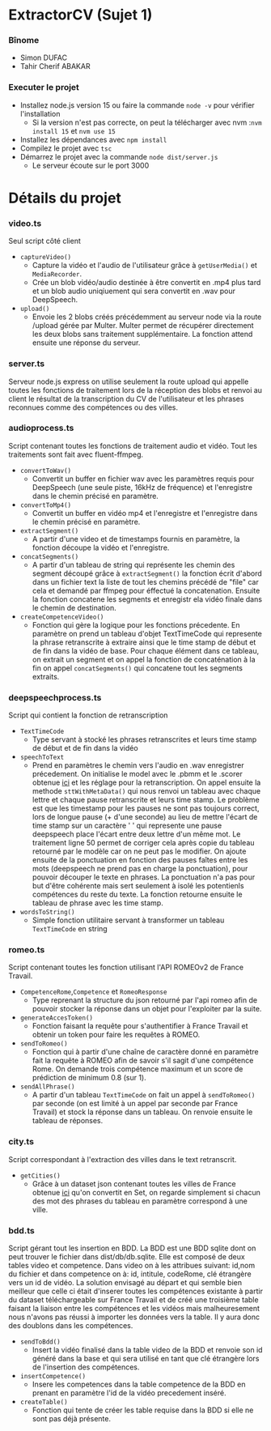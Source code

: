 # ExtractorCV (Sujet 1)

### Bînome
* Simon DUFAC
* Tahir Cherif ABAKAR

### Executer le projet
* Installez node.js version 15 ou faire la commande ```node -v``` pour vérifier l'installation
    * Si la version n'est pas correcte, on peut la télécharger avec nvm :```nvm install 15``` et ```nvm use 15```
* Installez les dépendances avec ```npm install```
* Compilez le projet avec ```tsc```
* Démarrez le projet avec la commande ```node dist/server.js```
    * Le serveur écoute sur le port 3000

# Détails du projet
### video.ts
Seul script côté client
* ```captureVideo()```
    * Capture la vidéo et l'audio de l'utilisateur grâce à ```getUserMedia()``` et ```MediaRecorder```.
    * Crée un blob vidéo/audio destinée à être convertit en .mp4 plus tard et un blob audio uniqiuement qui sera convertit
    en .wav pour DeepSpeech.
* ```upload()```
    * Envoie les 2 blobs créés précédemment au serveur node via la route /upload gérée par Multer. Multer permet de récupérer
    directement les deux blobs sans traitement supplémentaire. La fonction attend ensuite une réponse du serveur.

### server.ts
Serveur node.js express on utilise seulement la route upload qui appelle toutes les fonctions de traitement lors de la 
réception des blobs et renvoi au client le résultat de la transcription du CV de l'utilisateur et les phrases reconnues
comme des compétences ou des villes.

### audioprocess.ts
Script contenant toutes les fonctions de traitement audio et vidéo. Tout les traitements sont fait avec fluent-ffmpeg.
* ```convertToWav()```
    * Convertit un buffer en fichier wav avec les paramètres requis pour DeepSpeech (une seule piste, 16kHz de fréquence)
    et l'enregistre dans le chemin précisé en paramètre.
* ```convertToMp4()```
    * Convertit un buffer en vidéo mp4 et l'enregistre et l'enregistre dans le chemin précisé en paramètre.
* ```extractSegment()```
    * A partir d'une video et de timestamps fournis en paramètre, la fonction découpe la vidéo et l'enregistre.
* ```concatSegments()```
    * A partir d'un tableau de string qui représente les chemin des segment découpé grâce à ```extractSegment()```
    la fonction écrit d'abord dans un fichier text la liste de tout les chemins précédé de "file" car cela et demandé par
    ffmpeg pour éffectué la concatenation. Ensuite la fonction concatene les segments et enregistr ela vidéo finale dans le
    chemin de destination.
* ```createCompetenceVideo()```
    * Fonction qui gère la logique pour les fonctions précedente. En paramètre on prend un tableau d'objet TextTimeCode qui
    represente la phrase retranscrite à extraire ainsi que le time stamp de début et de fin dans la vidéo de base.
    Pour chaque élément dans ce tableau, on extrait un segment et on appel la fonction de concaténation à la fin on appel
    ```concatSegments()``` qui concatene tout les segments extraits.

### deepspeechprocess.ts
Script qui contient la fonction de retranscription
* ```TextTimeCode```
    * Type servant à stocké les phrases retranscrites et leurs time stamp de début et de fin dans la vidéo
* ```speechToText```
    * Prend en paramètres le chemin vers l'audio en .wav enregistrer précedement. On initialise le model avec le .pbmm
    et le .scorer obtenue [ici](https://github.com/common-voice/commonvoice-fr/releases) et les réglage pour la retranscription.
    On appel ensuite la methode ```sttWithMetaData()``` qui nous renvoi un tableau avec chaque lettre et chaque pause
    retranscrite et leurs time stamp. Le problème est que les timestamp pour les pauses ne sont pas toujours correct, lors
    de longue pause (+ d'une seconde) au lieu de mettre l'écart de time stamp sur un caractère ' ' qui represente une pause
    deepspeech place l'écart entre deux lettre d'un même mot. Le traitement ligne 50 permet de corriger cela après copie du tableau retourné par le modèle car on ne peut pas le modifier.
    On ajoute ensuite de la ponctuation en fonction des pauses faîtes entre les mots (deepspeech ne prend pas en charge
    la ponctuation), pour pouvoir découper le texte en phrases. La ponctuation n'a pas pour but d'être cohérente mais sert
    seulement à isolé les potentienls compétences du reste du texte. La fonction retourne ensuite le tableau de phrase avec
    les time stamp.
* ```wordsToString()```
    * Simple fonction utilitaire servant à transformer un tableau ```TextTimeCode``` en string

### romeo.ts
Script contenant toutes les fonction utilisant l'API ROMEOv2 de France Travail.

* ```CompetenceRome```,```Competence``` et ```RomeoResponse```
    * Type reprenant la structure du json retourné par l'api romeo afin de pouvoir stocker la réponse dans un objet pour
    l'exploiter par la suite.
* ```generateAccesToken()``` 
    * Fonction faisant la requête pour s'authentifier à France Travail et obtenir un token pour faire les requêtes à
    ROMEO.
* ```sendToRomeo()```
    * Fonction qui à partir d'une chaîne de caractère donné en paramètre fait la requête à ROMEO afin de savoir s'il
    sagit d'une compétence Rome. On demande trois compétence maximum et un score de prédiction de minimum 0.8 (sur 1).
* ```sendAllPhrase()```
    * A partir d'un tableau ```TextTimeCode``` on fait un appel à ```sendToRomeo()``` par seconde (on est limité à un appel par
    seconde par France Travail) et stock la réponse dans un tableau. On renvoie ensuite le tableau de réponses.

### city.ts
Script correspondant à l'extraction des villes dans le text retranscrit.

* ```getCities()```
    * Grâce à un dataset json contenant toutes les villes de France obtenue [ici](https://www.data.gouv.fr/fr/datasets/villes-de-france/) qu'on convertit en Set, on regarde simplement si chacun des mot des phrases du tableau en paramètre correspond à
    une ville.

### bdd.ts
Script gérant tout les insertion en BDD. La BDD est une BDD sqlite dont on peut trouver le fichier dans dist/db/db.sqlite.
Elle est composé de deux tables video et competence. Dans video on à les attribues suivant: id,nom du fichier et dans competence
on à: id, intitule, codeRome, clé étrangère vers un id de vidéo. La solution envisagé au départ et qui semble bien meilleur que
celle ci était d'inserer toutes les compétences existante à partir du dataset téléchargeable sur France Travail et de créé une
troisième table faisant la liaison entre les compétences et les vidéos mais malheuresement nous n'avons pas réussi à importer
les données vers la table. Il y aura donc des doublons dans les compétences.

* ```sendToBdd()```
    * Insert la vidéo finalisé dans la table video de la BDD et renvoie son id généré dans la base et qui sera utilisé en
    tant que clé étrangère lors de l'insertion des compétences.
* ```insertCompetence()```
    * Insere les competences dans la table competence de la BDD en prenant en paramètre l'id de la vidéo precedement inséré.
* ```createTable()```
    * Fonction qui tente de créer les table requise dans la BDD si elle ne sont pas déjà présente.
